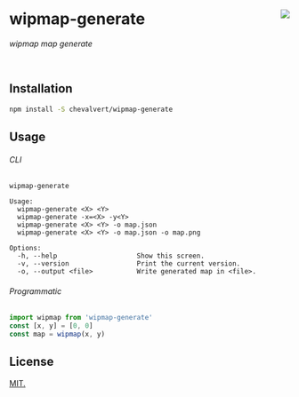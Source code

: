 # wipmap-generate [<img src="https://github.com/chevalvert.png?size=100" align="right">](http://chevalvert.fr/)

*wipmap map generate*

<br>

## Installation

```sh
npm install -S chevalvert/wipmap-generate
```

## Usage

###### CLI

```
wipmap-generate

Usage:
  wipmap-generate <X> <Y>
  wipmap-generate -x=<X> -y<Y>
  wipmap-generate <X> <Y> -o map.json
  wipmap-generate <X> <Y> -o map.json -o map.png
    
Options:
  -h, --help                    Show this screen.
  -v, --version                 Print the current version.
  -o, --output <file>           Write generated map in <file>.
```

###### Programmatic

```js
import wipmap from 'wipmap-generate'
const [x, y] = [0, 0]
const map = wipmap(x, y)
```

## License
[MIT.](https://tldrlegal.com/license/mit-license)
